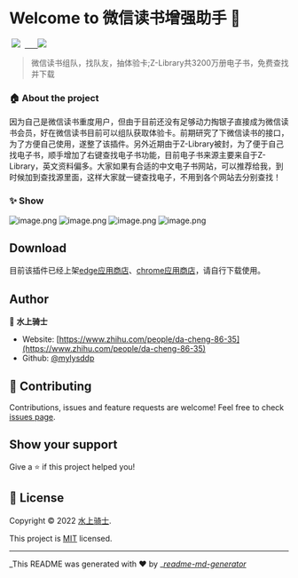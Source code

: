 # Welcome to 微信读书增强助手 👋

   ![](https://img.shields.io/badge/version-0.0.7-blue.svg?cacheSeconds=2592000#crop=0&crop=0&crop=1&crop=1&id=jG5Ws&originHeight=20&originWidth=90&originalType=binary&ratio=1&rotation=0&showTitle=false&status=done&style=none&title=)   [        ](https://opensource.org/licenses/MIT)![](https://img.shields.io/badge/License-MIT-yellow.svg#crop=0&crop=0&crop=1&crop=1&id=AN0EC&originHeight=20&originWidth=82&originalType=binary&ratio=1&rotation=0&showTitle=false&status=done&style=none&title=)  

> 微信读书组队，找队友，抽体验卡;Z-Library共3200万册电子书，免费查找并下载


### 🏠 About the project
因为自己是微信读书重度用户，但由于目前还没有足够动力掏银子直接成为微信读书会员，好在微信读书目前可以组队获取体验卡。前期研究了下微信读书的接口，为了方便自己使用，遂整了该插件。另外近期由于Z-Library被封，为了便于自己找电子书，顺手增加了右键查找电子书功能，目前电子书来源主要来自于Z-Library，英文资料偏多。大家如果有合适的中文电子书网站，可以推荐给我，到时候加到查找源里面，这样大家就一键查找电子，不用到各个网站去分别查找！

### ✨ Show
![image.png](https://cdn.nlark.com/yuque/0/2022/png/25746098/1671092112163-56f6de8d-03c9-40d1-aedc-179eeccc6ad2.png#averageHue=%23f3f2f2&clientId=uf7d5e595-1e10-4&crop=0&crop=0&crop=1&crop=1&from=paste&height=432&id=uc5286c89&name=image.png&originHeight=787&originWidth=1188&originalType=binary&ratio=1&rotation=0&showTitle=false&size=96038&status=done&style=none&taskId=u73f8a84e-9058-4e8d-94bd-d00853cb588&title=&width=652)
![image.png](https://cdn.nlark.com/yuque/0/2022/png/25746098/1671092164079-64c7d78b-4b54-4154-95b5-9119a97bf9a7.png#averageHue=%23242528&clientId=uf7d5e595-1e10-4&crop=0&crop=0&crop=1&crop=1&from=paste&height=265&id=u5cee6116&name=image.png&originHeight=480&originWidth=1179&originalType=binary&ratio=1&rotation=0&showTitle=false&size=16144&status=done&style=none&taskId=ud7ce1183-6dc3-49bb-974a-075deeb31d3&title=&width=651)
![image.png](https://cdn.nlark.com/yuque/0/2022/png/25746098/1671092220986-7f65353c-c5f6-486f-8660-dc3c4ae2cc26.png#averageHue=%23e9e2c9&clientId=uf7d5e595-1e10-4&crop=0&crop=0&crop=1&crop=1&from=paste&height=580&id=u6c3d0ac8&name=image.png&originHeight=909&originWidth=1385&originalType=binary&ratio=1&rotation=0&showTitle=false&size=595079&status=done&style=none&taskId=ub37af499-5490-4c68-96ad-b96585c9302&title=&width=884)
![image.png](https://cdn.nlark.com/yuque/0/2022/png/25746098/1671092268563-18bcb57e-a38c-4d0f-93ef-6ad839e6fa9f.png#averageHue=%23e8ecdc&clientId=uf7d5e595-1e10-4&crop=0&crop=0&crop=1&crop=1&from=paste&height=579&id=ucff21bd8&name=image.png&originHeight=579&originWidth=977&originalType=binary&ratio=1&rotation=0&showTitle=false&size=275358&status=done&style=none&taskId=u8e0d659e-4458-4367-ae9f-a5f1ee2f601&title=&width=977)

## Download
目前该插件已经上架[edge应用商店](https://microsoftedge.microsoft.com/addons/detail/%E5%BE%AE%E4%BF%A1%E8%AF%BB%E4%B9%A6%E5%A2%9E%E5%BC%BA%E5%8A%A9%E6%89%8B/ceinohojondnjhlcmbmombfngkbaklmn?hl=zh-CN)、[chrome应用商店](https://chrome.google.com/webstore/detail/%E5%BE%AE%E4%BF%A1%E8%AF%BB%E4%B9%A6%E5%A2%9E%E5%BC%BA%E5%8A%A9%E6%89%8B/iligdfijfnimmgblnkgnogieeemjkldf?hl=zh-CN&authuser=0)，请自行下载使用。

## Author

👤 **水上骑士**

- Website: [https://www.zhihu.com/people/da-cheng-86-35](https://www.zhihu.com/people/da-cheng-86-35)
- Github: [@mylysddp](https://github.com/mylysddp)

## 🤝 Contributing

Contributions, issues and feature requests are welcome!
Feel free to check [issues page](https://github.com/mylysddp/chrome-wreadenhance/issues).

## Show your support

Give a ⭐️ if this project helped you!

## 📝 License

Copyright © 2022 [水上骑士](https://github.com/mylysddp).

This project is [MIT](https://opensource.org/licenses/MIT) licensed.

---

_This README was generated with ❤️ by _[_readme-md-generator_](https://github.com/kefranabg/readme-md-generator)
